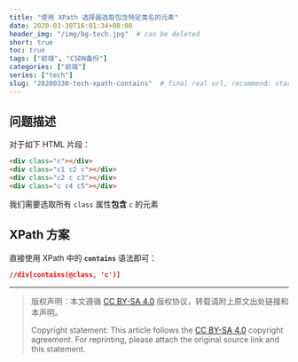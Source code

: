 ```yaml
---
title: "使用 XPath 选择器选取包含特定类名的元素"
date: 2020-03-30T16:01:34+08:00
header_img: "/img/bg-tech.jpg"  # can be deleted
short: true
toc: true
tags: ["前端", "CSDN备份"]
categories: ["前端"]
series: ["tech"]
slug: "20200330-tech-xpath-contains"  # final real url, recommend: start by date, follow lower case words with hyphen splitter. E.g., `20230316-text-title`
---
```


## 问题描述

对于如下 HTML 片段：
```html
<div class="c"></div>
<div class="c1 c2 c"></div>
<div class="c2 c c3"></div>
<div class="c c4 c5"></div>
```

我们需要选取所有 `class` 属性**包含** `c` 的元素

## XPath 方案

直接使用 XPath 中的 **`contains`** 语法即可：

```css
//div[contains(@class, 'c')]
```

---

> 版权声明：本文遵循 [CC BY-SA 4.0](https://creativecommons.org/licenses/by-sa/4.0/deed.zh) 版权协议，转载请附上原文出处链接和本声明。
>
> Copyright statement: This article follows the [CC BY-SA 4.0](https://creativecommons.org/licenses/by-sa/4.0/deed.en) copyright agreement. For reprinting, please attach the original source link and this statement.
